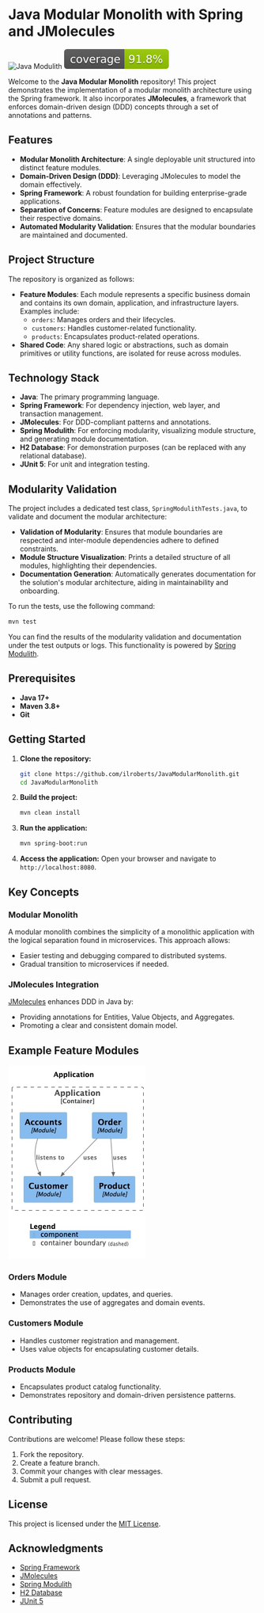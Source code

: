 # Java Modular Monolith with Spring and JMolecules

![Java Modulith](https://github.com/ilroberts/JavaModularMonolith/actions/workflows/maven.yml/badge.svg) ![Coverage](.github/badges/jacoco.svg)

Welcome to the **Java Modular Monolith** repository! This project demonstrates the implementation of a modular monolith architecture using the Spring framework. It also incorporates **JMolecules**, a framework that enforces domain-driven design (DDD) concepts through a set of annotations and patterns.

## Features

- **Modular Monolith Architecture**: A single deployable unit structured into distinct feature modules.
- **Domain-Driven Design (DDD)**: Leveraging JMolecules to model the domain effectively.
- **Spring Framework**: A robust foundation for building enterprise-grade applications.
- **Separation of Concerns**: Feature modules are designed to encapsulate their respective domains.
- **Automated Modularity Validation**: Ensures that the modular boundaries are maintained and documented.

## Project Structure

The repository is organized as follows:

- **Feature Modules**: Each module represents a specific business domain and contains its own domain, application, and infrastructure layers. Examples include:
  - `orders`: Manages orders and their lifecycles.
  - `customers`: Handles customer-related functionality.
  - `products`: Encapsulates product-related operations.
- **Shared Code**: Any shared logic or abstractions, such as domain primitives or utility functions, are isolated for reuse across modules.

## Technology Stack

- **Java**: The primary programming language.
- **Spring Framework**: For dependency injection, web layer, and transaction management.
- **JMolecules**: For DDD-compliant patterns and annotations.
- **Spring Modulith**: For enforcing modularity, visualizing module structure, and generating module documentation.
- **H2 Database**: For demonstration purposes (can be replaced with any relational database).
- **JUnit 5**: For unit and integration testing.

## Modularity Validation

The project includes a dedicated test class, `SpringModulithTests.java`, to validate and document the modular architecture:

- **Validation of Modularity**: Ensures that module boundaries are respected and inter-module dependencies adhere to defined constraints.
- **Module Structure Visualization**: Prints a detailed structure of all modules, highlighting their dependencies.
- **Documentation Generation**: Automatically generates documentation for the solution's modular architecture, aiding in maintainability and onboarding.

To run the tests, use the following command:
```bash
mvn test
```

You can find the results of the modularity validation and documentation under the test outputs or logs. This functionality is powered by [Spring Modulith](https://spring.io/projects/spring-modulith).

## Prerequisites

- **Java 17+**
- **Maven 3.8+**
- **Git**

## Getting Started

1. **Clone the repository:**
   ```bash
   git clone https://github.com/ilroberts/JavaModularMonolith.git
   cd JavaModularMonolith
   ```

2. **Build the project:**
   ```bash
   mvn clean install
   ```

3. **Run the application:**
   ```bash
   mvn spring-boot:run
   ```

4. **Access the application:**
   Open your browser and navigate to `http://localhost:8080`.

## Key Concepts

### Modular Monolith

A modular monolith combines the simplicity of a monolithic application with the logical separation found in microservices. This approach allows:

- Easier testing and debugging compared to distributed systems.
- Gradual transition to microservices if needed.

### JMolecules Integration

[JMolecules](https://jmolecules.org/) enhances DDD in Java by:

- Providing annotations for Entities, Value Objects, and Aggregates.
- Promoting a clear and consistent domain model.

## Example Feature Modules

![Feature Modules](images/application-context.jpg)

### Orders Module

- Manages order creation, updates, and queries.
- Demonstrates the use of aggregates and domain events.

### Customers Module

- Handles customer registration and management.
- Uses value objects for encapsulating customer details.

### Products Module

- Encapsulates product catalog functionality.
- Demonstrates repository and domain-driven persistence patterns.

## Contributing

Contributions are welcome! Please follow these steps:

1. Fork the repository.
2. Create a feature branch.
3. Commit your changes with clear messages.
4. Submit a pull request.

## License

This project is licensed under the [MIT License](LICENSE).

## Acknowledgments

- [Spring Framework](https://spring.io/)
- [JMolecules](https://jmolecules.org/)
- [Spring Modulith](https://spring.io/projects/spring-modulith)
- [H2 Database](https://www.h2database.com/)
- [JUnit 5](https://junit.org/junit5/)

